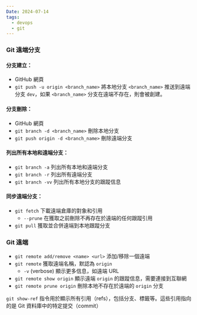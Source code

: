 ```yaml
---
Date: 2024-07-14
tags:
  - devops
  - git
---
```

### Git 遠端分支
#### 分支建立：
- GitHub 網頁
- `git push -u origin <branch_name>` 將本地分支 `<branch_name>` 推送到遠端分支 `dev`，如果 `<branch_name>` 分支在遠端不存在，則會被創建。
#### 分支刪除：
- GitHub 網頁
- `git branch -d <branch_name>` 刪除本地分支
- `git push origin -d <branch_name>` 刪除遠端分支
#### 列出所有本地和遠端分支：
- `git branch -a` 列出所有本地和遠端分支
- `git branch -r` 列出所有遠端分支
- `git branch -vv` 列出所有本地分支的跟蹤信息
#### 同步遠端分支：
- `git fetch` 下載遠端倉庫的對象和引用
    - `--prune` 在獲取之前刪除不再存在於遠端的任何跟蹤引用
- `git pull` 獲取並合併遠端到本地跟蹤分支
### Git 遠端
- `git remote add/remove <name> <url>` 添加/移除一個遠端
- `git remote` 獲取遠端名稱，默認為 `origin`
    - `-v` (verbose) 顯示更多信息，如遠端 URL
- `git remote show origin` 顯示遠端 `origin` 的跟蹤信息，需要連接到互聯網
- `git remote prune origin` 刪除本地不存在於遠端的 `origin` 分支


`git show-ref` 指令用於顯示所有引用（refs），包括分支、標籤等。這些引用指向的是 Git 資料庫中的特定提交（commit）